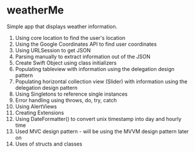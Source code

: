 # weatherMe
Simple app that displays weather information.

1. Using core location to find the user's location 
2. Using the Google Coordinates API to find user coordinates
3. Using URLSession to get JSON
4. Parsing manually to extract information out of the JSON 
5. Create Swift Object using class initializers 
6. Populating tableview with information using the delegation design pattern 
7. Populating horizontal collection view (Slider) with information using the delegation design pattern
8. Using Singletons to reference single instances 
9. Error handling using throws, do, try, catch 
10. Using AlertViews 
11. Creating Extensions 
12. Using DateFormatter() to convert unix timestamp into day and hourly time 
13. Used MVC design pattern - will be using the MVVM design pattern later on 
14. Uses of structs and classes 







